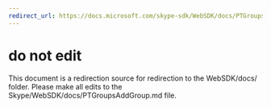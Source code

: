 ```yaml
---
redirect_url: https://docs.microsoft.com/skype-sdk/WebSDK/docs/PTGroupsAddGroup
---
```

# do not edit
This document is a redirection source for redirection to the WebSDK/docs/ folder. Please make all edits to the Skype/WebSDK/docs/PTGroupsAddGroup.md file.


